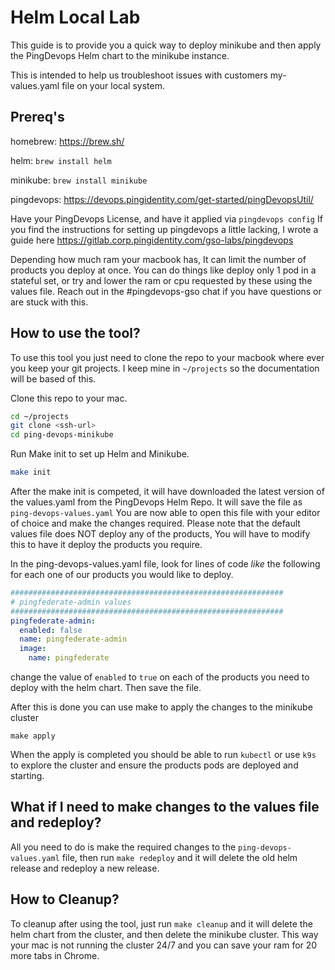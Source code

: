 # Helm Local Lab

This guide is to provide you a quick way to deploy minikube and then apply the PingDevops Helm chart to the minikube instance.

This is intended to help us troubleshoot issues with customers my-values.yaml file on your local system.

## Prereq's
homebrew: https://brew.sh/

helm: `brew install helm`

minikube: `brew install minikube`

pingdevops: https://devops.pingidentity.com/get-started/pingDevopsUtil/

Have your PingDevops License, and have it applied via `pingdevops config` 
If you find the instructions for setting up pingdevops a little lacking, I wrote a guide here https://gitlab.corp.pingidentity.com/gso-labs/pingdevops

Depending how much ram your macbook has, It can limit the number of products you deploy at once. You can do things like deploy only 1 pod in a stateful set, or try and lower the ram or cpu requested by these using the values file. Reach out in the #pingdevops-gso chat if you have questions or are stuck with this.

## How to use the tool?

To use this tool you just need to clone the repo to your macbook where ever you keep your git projects. I keep mine in `~/projects` so the documentation will be based of this.

Clone this repo to your mac.
```bash
cd ~/projects
git clone <ssh-url>
cd ping-devops-minikube
```

Run Make init to set up Helm and Minikube. 
```bash
make init
```

After the make init is competed, it will have downloaded the latest version of the values.yaml from the PingDevops Helm Repo. It will save the file as `ping-devops-values.yaml` You are now able to open this file with your editor of choice and make the changes required. Please note that the default values file does NOT deploy any of the products, You will have to modify this to have it deploy the products you require.

In the ping-devops-values.yaml file, look for lines of code _like_ the following for each one of our products you would like to deploy.
```yaml
#############################################################
# pingfederate-admin values
#############################################################
pingfederate-admin:
  enabled: false
  name: pingfederate-admin
  image:
    name: pingfederate
```
change the value of `enabled` to `true` on each of the products you need to deploy with the helm chart. Then save the file. 

After this is done you can use make to apply the changes to the minikube cluster
```
make apply
```

When the apply is completed you should be able to run `kubectl` or use `k9s` to explore the cluster and ensure the products pods are deployed and starting.

## What if I need to make changes to the values file and redeploy? 

All you need to do is make the required changes to the `ping-devops-values.yaml` file, then run `make redeploy` and it will delete the old helm release and redeploy a new release. 

## How to Cleanup?

To cleanup after using the tool, just run `make cleanup` and it will delete the helm chart from the cluster, and then delete the minikube cluster. This way your mac is not running the cluster 24/7 and you can save your ram for 20 more tabs in Chrome.